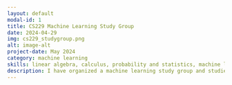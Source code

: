 ```yaml
---
layout: default
modal-id: 1
title: CS229 Machine Learning Study Group
date: 2024-04-29
img: cs229_studygroup.png
alt: image-alt
project-date: May 2024
category: machine learning
skills: linear algebra, calculus, probability and statistics, machine learning
description: I have organized a machine learning study group and studied mathematical foundation of machine learning. We have studied using cs229 lecture videos of Stanford University. You can check study agenda we used in our study group. 
---
```

